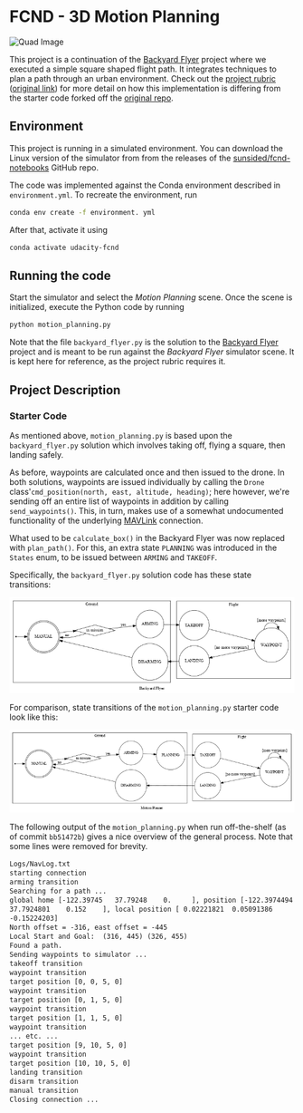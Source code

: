 # FCND - 3D Motion Planning
![Quad Image](./misc/enroute.png)

This project is a continuation of the [Backyard Flyer](https://github.com/sunsided/FCND-Backyard-Flyer)
project where we executed a simple square shaped flight path. 
It integrates techniques to plan a path through an urban environment. Check out the [project rubric](RUBRIC.md)
([original link](https://review.udacity.com/#!/rubrics/1534/view)) for more detail on how this implementation
is differing from the starter code forked off the [original repo](https://github.com/udacity/FCND-Backyard-Flyer).

## Environment

This project is running in a simulated environment. You can download the Linux version of the simulator from from the
releases of the [sunsided/fcnd-notebooks](https://github.com/sunsided/fcnd-notebooks) GitHub repo.

The code was implemented against the Conda environment described in `environment.yml`. To recreate the environment,
run

```bash
conda env create -f environment. yml
```

After that, activate it using

```bash
conda activate udacity-fcnd
```

## Running the code

Start the simulator and select the _Motion Planning_ scene. Once the scene is initialized,
execute the Python code by running

```bash
python motion_planning.py
```

Note that the file `backyard_flyer.py` is the solution to the [Backyard Flyer](https://github.com/sunsided/FCND-Backyard-Flyer)
project and is meant to be run against the _Backyard Flyer_ simulator scene.
It is kept here for reference, as the project rubric requires it.

## Project Description

### Starter Code

As mentioned above, `motion_planning.py` is based upon the `backyard_flyer.py` solution which involves
taking off, flying a square, then landing safely.

As before, waypoints are calculated once and then issued to the drone. In both solutions,
waypoints are issued individually by calling the `Drone` class'`cmd_position(north, east, altitude, heading)`;
here however, we're sending off an entire list of waypoints in addition by calling `send_waypoints()`. 
This, in turn, makes use of a somewhat undocumented functionality of the underlying [MAVLink](https://github.com/ArduPilot/pymavlink)
connection.

What used to be `calculate_box()` in the Backyard Flyer was now replaced with `plan_path()`. For this,
an extra state `PLANNING` was introduced in the `States` enum, to be issued between `ARMING` and `TAKEOFF`. 

Specifically, the `backyard_flyer.py` solution code has these state transitions:

![States of the Backyard Flyer solution](misc/backyard-flyer-states.png)

For comparison, state transitions of the `motion_planning.py` starter code look like this:

![States of the Motion Planniung starter code](misc/motion-planner-states.png)

The following output of the `motion_planning.py` when run off-the-shelf (as of commit `bb51472b`) gives
a nice overview of the general process. Note that some lines were removed for brevity.

```
Logs/NavLog.txt
starting connection
arming transition
Searching for a path ...
global home [-122.39745   37.79248    0.     ], position [-122.3974494   37.7924801    0.152    ], local position [ 0.02221821  0.05091386 -0.15224203]
North offset = -316, east offset = -445
Local Start and Goal:  (316, 445) (326, 455)
Found a path.
Sending waypoints to simulator ...
takeoff transition
waypoint transition
target position [0, 0, 5, 0]
waypoint transition
target position [0, 1, 5, 0]
waypoint transition
target position [1, 1, 5, 0]
waypoint transition
... etc. ...
target position [9, 10, 5, 0]
waypoint transition
target position [10, 10, 5, 0]
landing transition
disarm transition
manual transition
Closing connection ...
```
